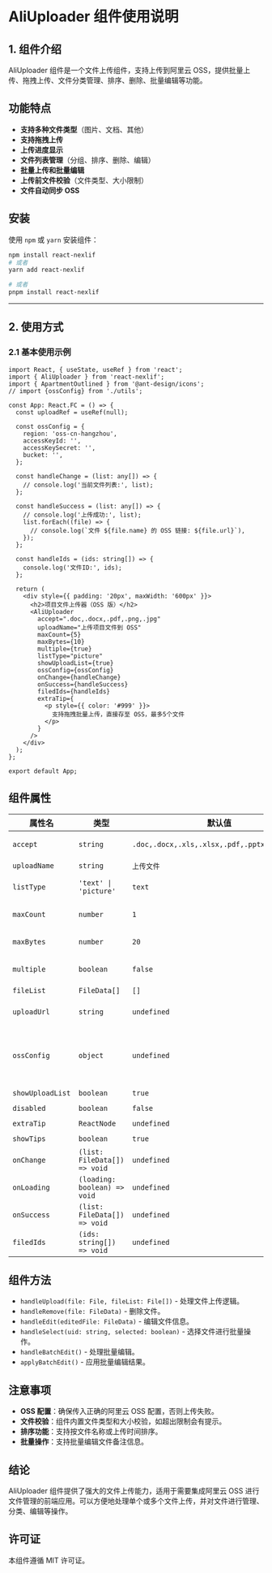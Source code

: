 # AliUploader 组件使用说明

## 1. 组件介绍

AliUploader 组件是一个文件上传组件，支持上传到阿里云 OSS，提供批量上传、拖拽上传、文件分类管理、排序、删除、批量编辑等功能。

## 功能特点

- **支持多种文件类型**（图片、文档、其他）
- **支持拖拽上传**
- **上传进度显示**
- **文件列表管理**（分组、排序、删除、编辑）
- **批量上传和批量编辑**
- **上传前文件校验**（文件类型、大小限制）
- **文件自动同步 OSS**

## 安装

使用 `npm` 或 `yarn` 安装组件：

```sh
npm install react-nexlif
# 或者
yarn add react-nexlif

# 或者
pnpm install react-nexlif
```

---

## 2. 使用方式

### 2.1 基本使用示例

```tsx
import React, { useState, useRef } from 'react';
import { AliUploader } from 'react-nexlif';
import { ApartmentOutlined } from '@ant-design/icons';
// import {ossConfig} from './utils';

const App: React.FC = () => {
  const uploadRef = useRef(null);

  const ossConfig = {
    region: 'oss-cn-hangzhou',
    accessKeyId: '',
    accessKeySecret: '',
    bucket: '',
  };

  const handleChange = (list: any[]) => {
    // console.log('当前文件列表:', list);
  };

  const handleSuccess = (list: any[]) => {
    // console.log('上传成功:', list);
    list.forEach((file) => {
      // console.log(`文件 ${file.name} 的 OSS 链接: ${file.url}`),
    });
  };

  const handleIds = (ids: string[]) => {
    console.log('文件ID:', ids);
  };

  return (
    <div style={{ padding: '20px', maxWidth: '600px' }}>
      <h2>项目文件上传器（OSS 版）</h2>
      <AliUploader
        accept=".doc,.docx,.pdf,.png,.jpg"
        uploadName="上传项目文件到 OSS"
        maxCount={5}
        maxBytes={10}
        multiple={true}
        listType="picture"
        showUploadList={true}
        ossConfig={ossConfig}
        onChange={handleChange}
        onSuccess={handleSuccess}
        filedIds={handleIds}
        extraTip={
          <p style={{ color: '#999' }}>
            支持拖拽批量上传，直接存至 OSS，最多5个文件
          </p>
        }
      />
    </div>
  );
};

export default App;
```

## 组件属性

| 属性名         | 类型      | 默认值 | 说明 |
|--------------|---------|------|--------------------------------------|
| `accept`      | `string` | `.doc,.docx,.xls,.xlsx,.pdf,.pptx,.png,.jpg` | 允许上传的文件类型 |
| `uploadName`  | `string` | `上传文件` | 按钮名称 |
| `listType`    | `'text' \| 'picture'` | `text` | 显示文件列表的样式 |
| `maxCount`    | `number` | `1` | 允许上传的最大文件数 |
| `maxBytes`    | `number` | `20` | 允许的最大文件大小（单位：MB） |
| `multiple`    | `boolean` | `false` | 是否支持多文件上传 |
| `fileList`    | `FileData[]` | `[]` | 默认文件列表 |
| `uploadUrl`   | `string` | `undefined` | 上传地址（未使用 OSS 时） |
| `ossConfig`   | `object` | `undefined` | OSS 配置（region, accessKeyId, accessKeySecret, bucket） |
| `showUploadList` | `boolean` | `true` | 是否显示文件列表 |
| `disabled`    | `boolean` | `false` | 是否禁用上传 |
| `extraTip`    | `ReactNode` | `undefined` | 额外提示信息 |
| `showTips`    | `boolean` | `true` | 是否显示上传提示 |
| `onChange`    | `(list: FileData[]) => void` | `undefined` | 文件列表变化时触发 |
| `onLoading`   | `(loading: boolean) => void` | `undefined` | 上传状态变化时触发 |
| `onSuccess`   | `(list: FileData[]) => void` | `undefined` | 上传成功时触发 |
| `filedIds`    | `(ids: string[]) => void` | `undefined` | 返回上传的文件 ID |

## 组件方法

- `handleUpload(file: File, fileList: File[])` - 处理文件上传逻辑。
- `handleRemove(file: FileData)` - 删除文件。
- `handleEdit(editedFile: FileData)` - 编辑文件信息。
- `handleSelect(uid: string, selected: boolean)` - 选择文件进行批量操作。
- `handleBatchEdit()` - 处理批量编辑。
- `applyBatchEdit()` - 应用批量编辑结果。

## 注意事项

- **OSS 配置**：确保传入正确的阿里云 OSS 配置，否则上传失败。
- **文件校验**：组件内置文件类型和大小校验，如超出限制会有提示。
- **排序功能**：支持按文件名称或上传时间排序。
- **批量操作**：支持批量编辑文件备注信息。

## 结论

AliUploader 组件提供了强大的文件上传能力，适用于需要集成阿里云 OSS 进行文件管理的前端应用。可以方便地处理单个或多个文件上传，并对文件进行管理、分类、编辑等操作。

## 许可证

本组件遵循 MIT 许可证。
